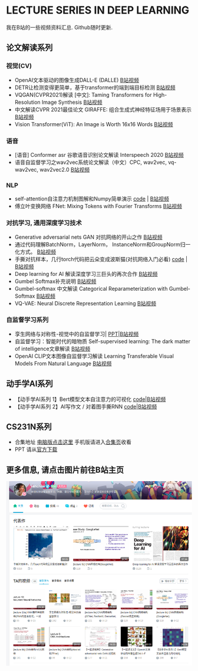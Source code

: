 # LECTURE SERIES IN DEEP LEARNING
我在B站的一些视频资料汇总. Github随时更新.

## 论文解读系列
### 视觉(CV)
- OpenAI文本驱动的图像生成DALL-E (DALLE) [B站视频](https://www.bilibili.com/video/BV16U4y1J7RQ)
- DETR让检测变得更简单，基于transformer的端到端目标检测 [B站视频](https://www.bilibili.com/video/BV15q4y1Q75R)
- VQGAN(CVPR2021)解读 [中文]: Taming Transformers for High-Resolution Image Synthesis [B站视频](https://www.bilibili.com/video/BV1My4y1j7f2)
- 中文解读CVPR 2021最佳论文 GIRAFFE: 组合生成式神经特征场用于场景表示 [B站视频](https://www.bilibili.com/video/BV1hy4y1T7eY)
-  Vision Transformer(ViT): An Image is Worth 16x16 Words [B站视频](https://www.bilibili.com/video/BV1HU4y137JH)
### 语音
- [语音] Conformer asr 谷歌语音识别论文解读 Interspeech 2020 [B站视频](https://www.bilibili.com/video/BV1yb4y1679X) 
- 语音自监督学习之wav2vec系统论文解读（中文）CPC, wav2vec, vq-wav2vec, wav2vec2.0 [B站视频](https://www.bilibili.com/video/BV16M4y1M7FR)
### NLP
- self-attention自注意力机制图解和Numpy简单演示 [code](TBD) | [B站视频](https://www.bilibili.com/video/BV1Kv411J7rj)
- 傅立叶变换网络 FNet: Mixing Tokens with Fourier Transforms [B站视频](https://www.bilibili.com/video/BV1Lf4y1j72Z)
### 对抗学习, 通用深度学习技术
- Generative adversarial nets GAN 对抗网络的开山之作 [B站视频](https://www.bilibili.com/video/BV12y4y1L78v)
- 通过代码理解BatchNorm，LayerNorm， InstanceNorm和GroupNorm归一化方式。 [B站视频](https://www.bilibili.com/video/BV1nU4y1J7ix)
- 手撕对抗样本，几行torch代码把云朵变成波斯猫(对抗网络入门必看) [code](TBD) | [B站视频](https://www.bilibili.com/video/BV1b54y177NW)
- Deep learning for AI 解读深度学习三巨头的再次合作 [B站视频](https://www.bilibili.com/video/BV1nv411H7PN)
- Gumbel Softmax补充说明 [B站视频](https://www.bilibili.com/video/BV1Py4y1u7wJ)
- Gumbel-softmax 中文解读 Categorical Reparameterization with Gumbel-Softmax [B站视频](https://www.bilibili.com/video/BV1G64y1b7v3)
- VQ-VAE: Neural Discrete Representation Learning [B站视频](https://www.bilibili.com/video/BV1Mv411H7NZ)

### 自监督学习系列
- 孪生网络与对称性-视觉中的自监督学习| [PPT](./doc/self_superivse_in_vision.pdf)|[B站视频](https://www.bilibili.com/video/BV1jq4y1H73A/)
- 自监督学习：智能时代的暗物质 Self-supervised learning: The dark matter of intelligence文章解读 [B站视频](https://www.bilibili.com/video/BV1fy4y1K7EW) 
- OpenAI CLIP文本图像自监督学习解读 Learning Transferable Visual Models From Natural Language [B站视频](https://www.bilibili.com/video/BV1Vf4y1b724)
## 动手学AI系列
- 【动手学AI系列 1】Bert模型文本自注意力的可视化 [code](./code/rnn/rnn_demo.ipynb)|[B站视频](https://www.bilibili.com/video/BV1nA411P7R8/)
- 【动手学AI系列 2】AI写作文 / 对着图手撕RNN  [code](./code/rnn/rnn_demo.ipynb)|[B站视频](https://www.bilibili.com/video/BV1H64y1e729/)

## CS231N系列
- 合集地址 [电脑版点击这里](https://space.bilibili.com/354943571/channel/detail?cid=192055&ctype=0) 手机版请进入[合集页](https://space.bilibili.com/354943571?spm_id_from=333.788.b_765f7570696e666f.2)收看
- PPT 请从[官方下载](http://cs231n.stanford.edu/schedule.html)

## 更多信息, 请点击图片前往B站主页
[![logo](./bilibili.png)](https://space.bilibili.com/354943571?seid=2481489572956388889)

